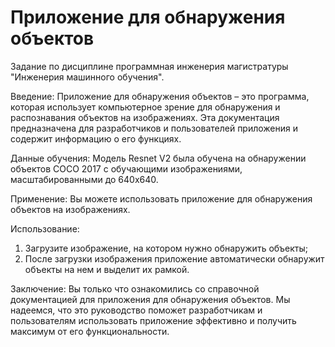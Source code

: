 # Приложение для обнаружения объектов
Задание по дисциплине программная инженерия магистратуры "Инженерия машинного обучения".

Введение: Приложение для обнаружения объектов – это программа, которая использует компьютерное зрение для обнаружения и распознавания объектов на изображениях. Эта документация предназначена для разработчиков и пользователей приложения и содержит информацию о его функциях.

Данные обучения: Модель Resnet V2 была обучена на обнаружении объектов COCO 2017 с обучающими изображениями, масштабированными до 640x640.

Применение: Вы можете использовать приложение для обнаружения объектов на изображениях.

Использование:
1) Загрузите изображение, на котором нужно обнаружить объекты;
2) После загрузки изображения приложение автоматически обнаружит объекты на нем и выделит их рамкой.

Заключение: Вы только что ознакомились со справочной документацией для приложения для обнаружения объектов. Мы надеемся, что это руководство поможет разработчикам и пользователям использовать приложение эффективно и получить максимум от его функциональности.
